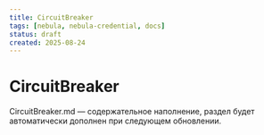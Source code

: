```yaml
---
title: CircuitBreaker
tags: [nebula, nebula-credential, docs]
status: draft
created: 2025-08-24
---
```


# CircuitBreaker

CircuitBreaker.md — содержательное наполнение, раздел будет автоматически дополнен при следующем обновлении.

